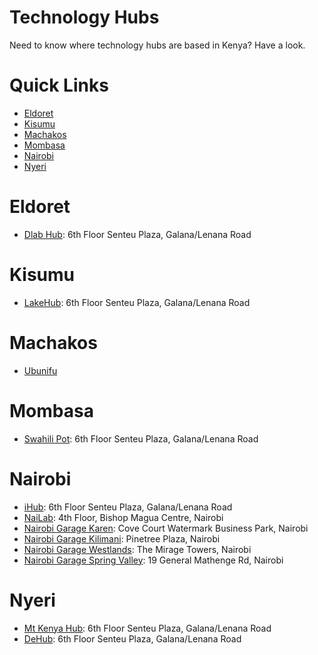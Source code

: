 # Technology Hubs
Need to know where technology hubs are based in Kenya? Have a look.

# Quick Links

* [Eldoret](https://github.com/ItsMurumba/tech-hubs#eldoret)
* [Kisumu](https://github.com/ItsMurumba/tech-hubs#kisumu)
* [Machakos](https://github.com/ItsMurumba/tech-hubs#machakos)
* [Mombasa](https://github.com/ItsMurumba/tech-hubs#mombasa)
* [Nairobi](https://github.com/ItsMurumba/tech-hubs#nairobi)
* [Nyeri](https://github.com/ItsMurumba/tech-hubs#nyeri)

# Eldoret
* [Dlab Hub](https://ihub.co.ke/): 6th Floor Senteu Plaza, Galana/Lenana Road


# Kisumu
* [LakeHub](https://ihub.co.ke/): 6th Floor Senteu Plaza, Galana/Lenana Road

# Machakos
* [Ubunifu](http://www.ubunifuhubs.net/)


# Mombasa
* [Swahili Pot](https://ihub.co.ke/): 6th Floor Senteu Plaza, Galana/Lenana Road



# Nairobi
* [iHub](https://ihub.co.ke/): 6th Floor Senteu Plaza, Galana/Lenana Road
* [NaiLab](https://nailab.co/): 4th Floor, Bishop Magua Centre, Nairobi
* [Nairobi Garage Karen](https://nairobigarage.com/office-space-in-karen/): Cove Court Watermark Business Park, Nairobi
* [Nairobi Garage Kilimani](https://nairobigarage.com/office-space-in-kilimani/): Pinetree Plaza, Nairobi
* [Nairobi Garage Westlands](https://nairobigarage.com/office-in-westlands/): The Mirage Towers, Nairobi
* [Nairobi Garage Spring Valley](https://nairobigarage.com/office-space-in-spring-valley/): 19 General Mathenge Rd, Nairobi



# Nyeri
* [Mt Kenya Hub](https://ihub.co.ke/): 6th Floor Senteu Plaza, Galana/Lenana Road
* [DeHub](https://ihub.co.ke/): 6th Floor Senteu Plaza, Galana/Lenana Road

